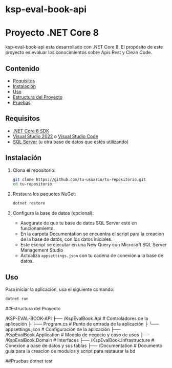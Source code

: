# ksp-eval-book-api
# Proyecto .NET Core 8

ksp-eval-book-api esta desarrollado con .NET Core 8. El propósito de este proyecto es evaluar los conocimientos sobre Apis Rest y Clean Code.

## Contenido

- [Requisitos](#requisitos)
- [Instalación](#instalación)
- [Uso](#uso)
- [Estructura del Proyecto](#estructura-del-proyecto)
- [Pruebas](#pruebas)

## Requisitos

- [.NET Core 8 SDK](https://dotnet.microsoft.com/download/dotnet/8.0)
- [Visual Studio 2022](https://visualstudio.microsoft.com/vs/) o [Visual Studio Code](https://code.visualstudio.com/)
- [SQL Server](https://www.microsoft.com/en-us/sql-server/sql-server-downloads) (u otra base de datos que estés utilizando)


## Instalación

1. Clona el repositorio:

    ```bash
    git clone https://github.com/tu-usuario/tu-repositorio.git
    cd tu-repositorio
    ```

2. Restaura los paquetes NuGet:

    ```bash
    dotnet restore
    ```

3. Configura la base de datos (opcional):

    - Asegúrate de que tu base de datos SQL Server esté en funcionamiento.
    - En la carpeta Documentation se encuentra el script para la creacion de la base de datos, con los datos iniciales.
    - Este escript se ejecutar en una New Query con Microsoft SQL Server Management Studio
    - Actualiza `appsettings.json` con tu cadena de conexión a la base de datos.


## Uso

Para iniciar la aplicación, usa el siguiente comando:

```bash
dotnet run
```

##Estructura del Proyecto

/KSP-EVAL-BOOK-API
├── /KspEvalBook.Api               # Controladores de la aplicación
├    ├── Program.cs                # Punto de entrada de la aplicación
├    └── appsettings.json          # Configuración de la aplicación
├── /KspEvalBook.Application       # Modelo de negocio y caso de usos
├── /KspEvalBook.Domain            # Interfaces
├── /KspEvalBook.Infrastructure    # Conexion a base de datos y sus tablas
├── /Documentation                 # Documento guia para la creacion de modulos y script para restaurar la bd
         
  
##Pruebas
dotnet test
